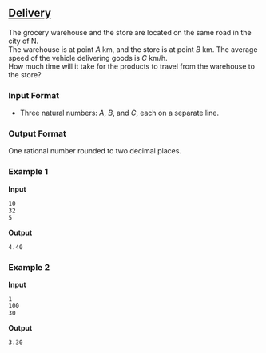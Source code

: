 ## [Delivery](../../../solutions/2.1/21_p.py)

The grocery warehouse and the store are located on the same road in the city of N.  
The warehouse is at point $A$ km, and the store is at point $B$ km. The average speed of the vehicle delivering goods is $C$ km/h.  
How much time will it take for the products to travel from the warehouse to the store?

### Input Format

- Three natural numbers: $A$, $B$, and $C$, each on a separate line.

### Output Format

One rational number rounded to two decimal places.

### Example 1

__Input__  
```plaintext
10
32
5
```

__Output__  
```plaintext
4.40
```

### Example 2

__Input__  
```plaintext
1
100
30
```

__Output__  
```plaintext
3.30
```